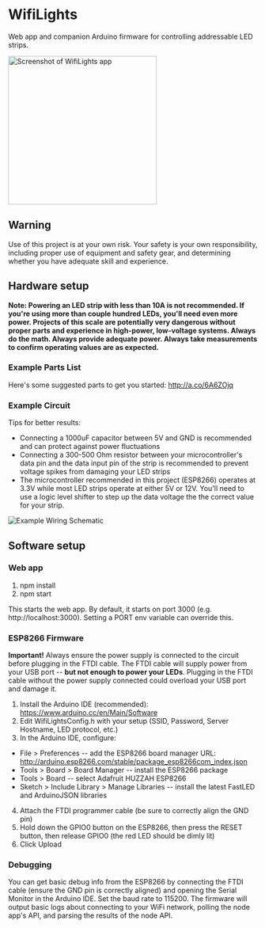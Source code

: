 # WifiLights
Web app and companion Arduino firmware for controlling addressable LED strips.

<img src="https://github.com/jacobrossi/WifiLights/raw/master/public/images/screenshot.jpg" width="300" alt="Screenshot of WifiLights app">

## Warning
Use of this project is at your own risk. Your safety is your own responsibility, including proper use of equipment and safety gear, and determining whether you have adequate skill and experience.

## Hardware setup

__Note:  Powering an LED strip with less than 10A is not recommended. If you're using more than couple hundred LEDs, you'll need even more power. Projects of this scale are potentially very dangerous without proper parts and experience in high-power, low-voltage systems. Always do the math. Always provide adequate power. Always take measurements to confirm operating values are as expected.__

### Example Parts List
Here's some suggested parts to get you started: http://a.co/6A6ZOjq

### Example Circuit

Tips for better results:
* Connecting a 1000uF capacitor between 5V and GND is recommended and can protect against power fluctuations
* Connecting a 300-500 Ohm resistor between your microcontroller's data pin and the data input pin of the strip is recommended to prevent voltage spikes from damaging your LED strips
* The microcontroller recommended in this project (ESP8266) operates at 3.3V while most LED strips operate at either 5V or 12V. You'll need to use a logic level shifter to step up the data voltage the the correct value for your strip.

<img src="https://github.com/jacobrossi/WifiLights/raw/master/Schematic.png" alt="Example Wiring Schematic">

## Software setup

### Web app
1. npm install
2. npm start

This starts the web app. By default, it starts on port 3000 (e.g. http://localhost:3000). Setting a PORT env variable can override this.

### ESP8266 Firmware

__Important!__ Always ensure the power supply is connected to the circuit before plugging in the FTDI cable. The FTDI cable will supply power from your USB port -- __but not enough to power your LEDs__. Plugging in the FTDI cable without the power supply connected could overload your USB port and damage it.

1. Install the Arduino IDE (recommended): https://www.arduino.cc/en/Main/Software
2. Edit WifiLightsConfig.h with your setup (SSID, Password, Server Hostname, LED protocol, etc.)
3. In the Arduino IDE, configure:
* File > Preferences -- add the ESP8266 board manager URL: http://arduino.esp8266.com/stable/package_esp8266com_index.json
* Tools > Board > Board Manager -- install the ESP8266 package
* Tools > Board -- select Adafruit HUZZAH ESP8266
* Sketch > Include Library > Manage Libraries -- install the latest FastLED and ArduinoJSON libraries
4. Attach the FTDI programmer cable (be sure to correctly align the GND pin)
5. Hold down the GPIO0 button on the ESP8266, then press the RESET button, then release GPIO0 (the red LED should be dimly lit)
5. Click Upload

### Debugging
You can get basic debug info from the ESP8266 by connecting the FTDI cable (ensure the GND pin is correctly aligned) and opening the Serial Monitor in the Arduino IDE. Set the baud rate to 115200. The firmware will output basic logs about connecting to your WiFi network, polling the node app's API, and parsing the results of the node API.